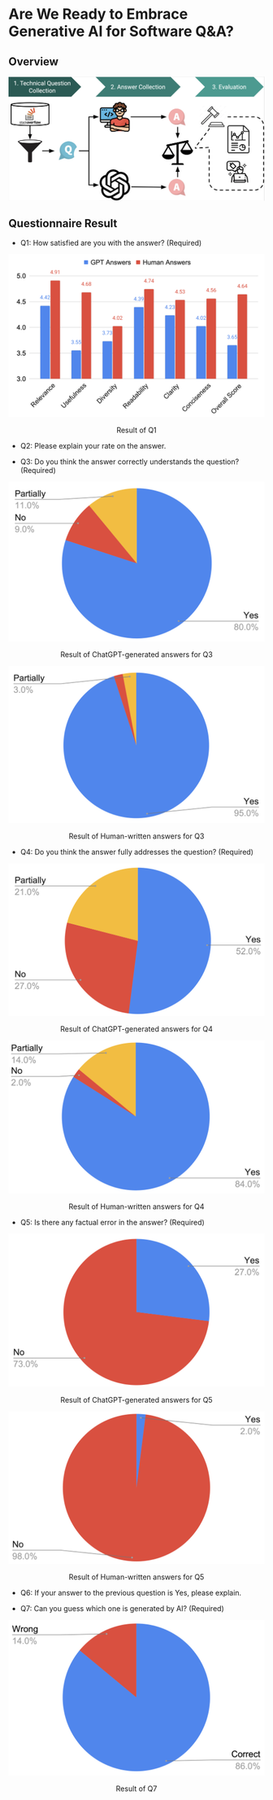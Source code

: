 # Are We Ready to Embrace Generative AI for Software Q&A?

## Overview

![Overview](overview.png "Overview")

## Questionnaire Result

- Q1: How satisfied are you with the answer? (Required)


![Result of Q1](q1-all.png "Result of Q1")
<div align="center">
  Result of Q1
</div>


- Q2: Please explain your rate on the answer.

- Q3: Do you think the answer correctly understands the question? (Required)

![Result of ChatGPT-generated answers for Q3](q3-gpt-all.png "Result of ChatGPT-generated answers for Q3")
<div align="center">
  Result of ChatGPT-generated answers for Q3
</div>

![Result of Human-written answers for Q3](q3-human-all.png "Result of Human-written answers for Q3")
<div align="center">
  Result of Human-written answers for Q3
</div>

- Q4: Do you think the answer fully addresses the question? (Required)

![Result of ChatGPT-generated answers for Q4](q4-gpt-all.png "Result of ChatGPT-generated answers for Q4")
<div align="center">
  Result of ChatGPT-generated answers for Q4
</div>

![Result of Human-written answers for Q4](q4-human-all.png "Result of Human-written answers for Q4")
<div align="center">
  Result of Human-written answers for Q4
</div>

- Q5: Is there any factual error in the answer?  (Required)

![Result of ChatGPT-generated answers for Q5](q5-gpt-all.png "Result of ChatGPT-generated answers for Q5")
<div align="center">
  Result of ChatGPT-generated answers for Q5
</div>

![Result of Human-written answers for Q5](q5-human-all.png "Result of Human-written answers for Q5")
<div align="center">
  Result of Human-written answers for Q5
</div>

- Q6: If your answer to the previous question is Yes, please explain.


- Q7: Can you guess which one is generated by AI? (Required)

![Result of Q7](q7-all.png "Result of Q7")
<div align="center">
  Result of Q7
</div>
